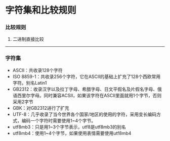 # 字符集和比较规则

### 比较规则

1. 二进制直接比较

------

### 字符集

- ASCII：共收录128个字符
- ISO 8859-1：共收录256个字符，它在ASCII的基础上扩充了128个西欧常用字符。别名Latin1
- GB2312：收录汉字以及拉丁字母、希腊字母、日文平假名及片假名字母、俄语西里尔字母。同时兼容ACSII，如果该字符在ASCII里面就用1个字节，否则采用2字节
- GBK：对GB2312进行了扩充
- UTF-8：几乎收录了当今世界各个国家/地区的使用的字符，采用变长编码方式，编码一个字符时需要使用1~4个字节。
- utf8mb3：只是用1~3个字节表示，utf8是utf8mb3的别名
- utf8mb4：使用1~4个字节，如果使用表情需要使用utf8mb4